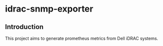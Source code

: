# idrac-snmp-exporter
## Introduction
This project aims to generate prometheus metrics from Dell iDRAC systems.
